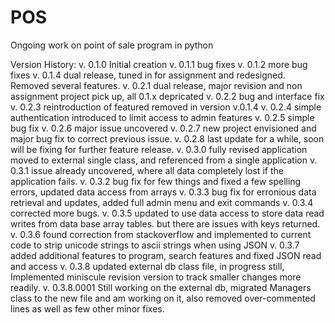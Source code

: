 # POS
Ongoing work on point of sale program in python

Version History:
v. 0.1.0 Initial creation
v. 0.1.1 bug fixes
v. 0.1.2 more bug fixes
v. 0.1.4 dual release, tuned in for assignment and redesigned. Removed several features.
v. 0.2.1 dual release, major revision and non assignment project pick up, all 0.1.x depricated
v. 0.2.2 bug and interface fix
v. 0.2.3 reintroduction of featured removed in version v.0.1.4
v. 0.2.4 simple authentication introduced to limit access to admin features
v. 0.2.5 simple bug fix
v. 0.2.6 major issue uncovered
v. 0.2.7 new project envisioned and major bug fix to correct previous issue.
v. 0.2.8 last update for a while, soon will be fixing for further feature release.
v. 0.3.0 fully revised application moved to external single class, and referenced from a single application
v. 0.3.1 issue already uncovered, where all data completely lost if the application fails.
v. 0.3.2 bug fix for few things and fixed a few spelling errors, updated data access from arrays
v. 0.3.3 bug fix for erronious data retrieval and updates, added full admin menu and exit commands
v. 0.3.4 corrected more bugs.
v. 0.3.5 updated to use data access to store data read writes from data base array tables. but there are issues with keys returned.
v. 0.3.6 found correction from stackoverflow and implemented to current code to strip unicode strings to ascii strings when using JSON
v. 0.3.7 added additional features to program, search features and fixed JSON read and access
v. 0.3.8 updated external db class file, in progress still, Implemented miniscule revision version to track smaller changes more readily.
v. 0.3.8.0001 Still working on the external db, migrated Managers class to the new file and am working on it, also removed over-commented lines as well as few other minor fixes.
